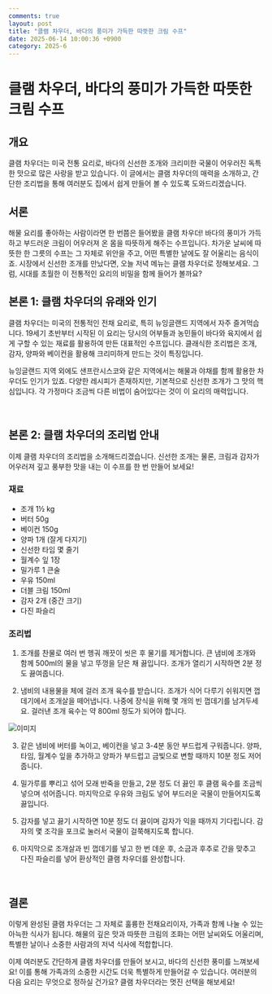 ```yaml
---
comments: true
layout: post
title: "클램 차우더, 바다의 풍미가 가득한 따뜻한 크림 수프"
date: 2025-06-14 10:00:36 +0900
category: 2025-6
---
```


# 클램 차우더, 바다의 풍미가 가득한 따뜻한 크림 수프

## 개요
클램 차우더는 미국 전통 요리로, 바다의 신선한 조개와 크리미한 국물이 어우러진 독특한 맛으로 많은 사랑을 받고 있습니다. 이 글에서는 클램 차우더의 매력을 소개하고, 간단한 조리법을 통해 여러분도 집에서 쉽게 만들어 볼 수 있도록 도와드리겠습니다.

## 서론
해물 요리를 좋아하는 사람이라면 한 번쯤은 들어봤을 클램 차우더! 바다의 풍미가 가득하고 부드러운 크림이 어우러져 온 몸을 따뜻하게 해주는 수프입니다. 차가운 날씨에 따뜻한 한 그릇의 수프는 그 자체로 위안을 주고, 어떤 특별한 날에도 잘 어울리는 음식이죠. 시장에서 신선한 조개를 만났다면, 오늘 저녁 메뉴는 클램 차우더로 정해보세요. 그럼, 시대를 초월한 이 전통적인 요리의 비밀을 함께 들어가 볼까요?

## 본론 1: 클램 차우더의 유래와 인기
클램 차우더는 미국의 전통적인 전채 요리로, 특히 뉴잉글랜드 지역에서 자주 즐겨먹습니다. 19세기 초반부터 시작된 이 요리는 당시의 어부들과 농민들이 바다와 육지에서 쉽게 구할 수 있는 재료를 활용하여 만든 대표적인 수프입니다. 클래식한 조리법은 조개, 감자, 양파와 베이컨을 활용해 크리미하게 만드는 것이 특징입니다. 

뉴잉글랜드 지역 외에도 샌프란시스코와 같은 지역에서는 해물과 야채를 함께 활용한 차우더도 인기가 있죠. 다양한 레시피가 존재하지만, 기본적으로 신선한 조개가 그 맛의 핵심입니다. 각 가정마다 조금씩 다른 비법이 숨어있다는 것이 이 요리의 매력입니다.

&nbsp;

## 본론 2: 클램 차우더의 조리법 안내
이제 클램 차우더의 조리법을 소개해드리겠습니다. 신선한 조개는 물론, 크림과 감자가 어우러져 깊고 풍부한 맛을 내는 이 수프를 한 번 만들어 보세요!

### 재료
- 조개 1½ kg
- 버터 50g
- 베이컨 150g
- 양파 1개 (잘게 다지기)
- 신선한 타임 몇 줄기
- 월계수 잎 1장
- 밀가루 1 큰술
- 우유 150ml
- 더블 크림 150ml
- 감자 2개 (중간 크기)
- 다진 파슬리

### 조리법
1. 조개를 찬물로 여러 번 헹궈 깨끗이 씻은 후 물기를 제거합니다. 큰 냄비에 조개와 함께 500ml의 물을 넣고 뚜껑을 닫은 채 끓입니다. 조개가 열리기 시작하면 2분 정도 끓여줍니다.
  
2. 냄비의 내용물을 체에 걸러 조개 육수를 받습니다. 조개가 식어 다루기 쉬워지면 껍데기에서 조개살을 떼어냅니다. 나중에 장식을 위해 몇 개의 빈 껍데기를 남겨두세요. 걸러낸 조개 육수는 약 800ml 정도가 되어야 합니다.

![이미지](https://www.themealdb.com/images/media/meals/rvtvuw1511190488.jpg)

3. 같은 냄비에 버터를 녹이고, 베이컨을 넣고 3-4분 동안 부드럽게 구워줍니다. 양파, 타임, 월계수 잎을 추가하고 양파가 부드럽고 금빛으로 변할 때까지 10분 정도 저어줍니다.

4. 밀가루를 뿌리고 섞어 모래 반죽을 만들고, 2분 정도 더 끓인 후 클램 육수를 조금씩 넣으며 섞어줍니다. 마지막으로 우유와 크림도 넣어 부드러운 국물이 만들어지도록 끓입니다.

5. 감자를 넣고 끓기 시작하면 10분 정도 더 끓이며 감자가 익을 때까지 기다립니다. 감자의 몇 조각을 포크로 눌러서 국물이 걸쭉해지도록 합니다.

6. 마지막으로 조개살과 빈 껍데기를 넣고 한 번 데운 후, 소금과 후추로 간을 맞추고 다진 파슬리를 넣어 환상적인 클램 차우더를 완성합니다.

&nbsp;

## 결론
이렇게 완성된 클램 차우더는 그 자체로 훌륭한 전채요리이자, 가족과 함께 나눌 수 있는 아늑한 식사가 됩니다. 해물의 깊은 맛과 따뜻한 크림의 조화는 어떤 날씨와도 어울리며, 특별한 날이나 소중한 사람과의 저녁 식사에 적합합니다. 

이제 여러분도 간단하게 클램 차우더를 만들어 보시고, 바다의 신선한 풍미를 느껴보세요! 이를 통해 가족과의 소중한 시간도 더욱 특별하게 만들어갈 수 있습니다. 여러분의 다음 요리는 무엇으로 정하실 건가요? 클램 차우더라는 멋진 선택을 해보세요!